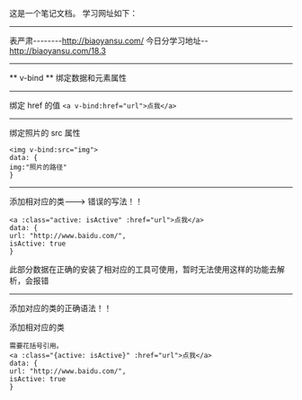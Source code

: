 这是一个笔记文档。
学习网址如下：

---
表严肃--------http://biaoyansu.com/
今日分学习地址--http://biaoyansu.com/18.3

---

** v-bind **
绑定数据和元素属性

---

绑定 href 的值
`<a v-bind:href="url">点我</a>`

---

绑定照片的 src 属性
```
<img v-bind:src="img">
data: {
img:"照片的路径"
}
```
---

添加相对应的类---> 错误的写法！！
```
<a :class="active: isActive" :href="url">点我</a>
data: {
url: "http://www.baidu.com/",
isActive: true
}
```
此部分数据在正确的安装了相对应的工具可使用，暂时无法使用这样的功能去解析，会报错

---

添加对应的类的正确语法！！

添加相对应的类
```
需要花括号引用。
<a :class="{active: isActive}" :href="url">点我</a>
data: {
url: "http://www.baidu.com/",
isActive: true
}
```

